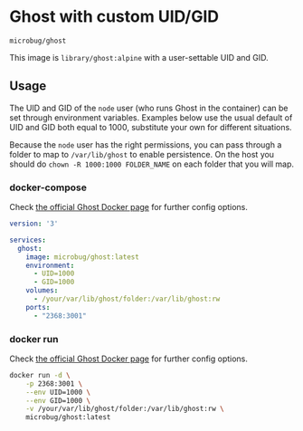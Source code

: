 # Ghost with custom UID/GID
`microbug/ghost`

This image is `library/ghost:alpine` with a user-settable UID and GID.

## Usage
The UID and GID of the `node` user (who runs Ghost in the container) can be set through
environment variables. Examples below use the usual default of UID and GID both equal to
1000, substitute your own for different situations.

Because the `node` user has the right permissions, you can pass through a folder to map to `/var/lib/ghost` to enable persistence. On the host you should do `chown -R 1000:1000 FOLDER_NAME` on each folder that you will map.

### docker-compose
Check [the official Ghost Docker page](https://github.com/_/ghost) for further config options.

```yaml
version: '3'

services:
  ghost:
    image: microbug/ghost:latest
    environment:
      - UID=1000
      - GID=1000
    volumes:
      - /your/var/lib/ghost/folder:/var/lib/ghost:rw
    ports:
      - "2368:3001"
```

### docker run
Check [the official Ghost Docker page](https://github.com/_/ghost) for further config options.

```bash
docker run -d \
    -p 2368:3001 \
    --env UID=1000 \
    --env GID=1000 \
    -v /your/var/lib/ghost/folder:/var/lib/ghost:rw \
    microbug/ghost:latest
```
